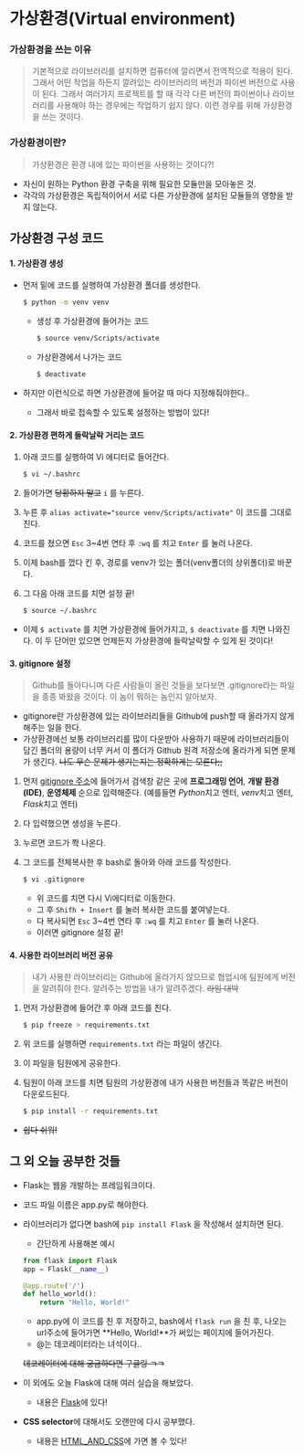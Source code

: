 # 가상환경(Virtual environment)

### 가상환경을 쓰는 이유

> 기본적으로 라이브러리를 설치하면 컴퓨터에 깔리면서 전역적으로 적용이 된다. 그래서 어떤 작업을 하든지 깔려있는 라이브러리의 버전과 파이썬 버전으로 사용이 된다. 그래서 여러가지 프로젝트를 할 때 각각 다른 버전의 파이썬이나 라이브러리를 사용해야 하는 경우에는 작업하기 쉽지 않다. 이런 경우를 위해 가상환경을 쓰는 것이다.



### 가상환경이란?

> 가상환경은 환경 내에 있는 파이썬을 사용하는 것이다?!

- 자신이 원하는 Python 환경 구축을 위해 필요한 모듈만을 모아놓은 것.
- 각각의 가상환경은 독립적이어서 서로 다른 가상환경에 설치된 모듈들의 영향을 받지 않는다.



## 가상환경 구성 코드

#### 1. 가상환경 생성

- 먼저 밑에 코드를 실행하여 가상환경 폴더를 생성한다.

  ```bash
  $ python -m venv venv
  ```

  

  - 생성 후 가상환경에 들어가는 코드

    ```bash
    $ source venv/Scripts/activate
    ```

  - 가상환경에서 나가는 코드

    ```bash
    $ deactivate
    ```

- 하지만 이런식으로 하면 가상환경에 들어갈 때 마다 지정해줘야한다..
  
  - 그래서 바로 접속할 수 있도록 설정하는 방법이 있다!

#### 2. 가상환경 편하게 들락날락 거리는 코드

1. 아래 코드를 실행하여 Vi 에디터로 들어간다.

   ```bash
   $ vi ~/.bashrc
   ```

2. 들어가면 ~~당황하지 말고~~ `i` 를 누른다.

3. 누른 후 `alias activate="source venv/Scripts/activate"` 이 코드를 그대로 친다.

4. 코드를 쳤으면 `Esc` 3~4번 연타 후 `:wq` 를 치고 `Enter` 를 눌러 나온다.

5. 이제 bash를 껐다 킨 후, 경로를 venv가 있는 폴더(venv폴더의 상위폴더)로 바꾼다.

6. 그 다음 아래 코드를 치면 설정 끝!

   ```bash
   $ source ~/.bashrc
   ```

- 이제 `$ activate` 를 치면 가상환경에 들어가지고, `$ deactivate` 를 치면 나와진다. 이 두 단어만 있으면 언제든지 가상환경에 들락날락할 수 있게 된 것이다!



#### 3. gitignore 설정

> Github를 돌아다니며 다른 사람들이 올린 것들을 보다보면 .gitignore라는 파일을 종종 봐왔을 것이다. 이 놈이 뭐하는 놈인지 알아보자.

- gitignore란 가상환경에 있는 라이브러리들을 Github에 push할 때 올라가지 않게 해주는 일을 한다.
- 가상환경에선 보통 라이브러리를 많이 다운받아 사용하기 때문에 라이브러리들이 담긴 폴더의 용량이 너무 커서 이 폴더가 Github 원격 저장소에 올라가게 되면 문제가 생긴다. ~~나도 무슨 문제가 생기는지는 정확하게는 모른다;;~~



1. 먼저 [gitignore 주소]("gitignore.io")에 들어가서 검색창 같은 곳에 **프로그래밍 언어**, **개발 환경(IDE)**, **운영체제** 순으로 입력해준다. (예를들면 *Python*치고 엔터, *venv*치고 엔터, *Flask*치고 엔터)

2. 다 입력했으면 생성을 누른다.

3. 누르면 코드가 쫙 나온다.

4. 그 코드를 전체복사한 후 bash로 돌아와 아래 코드를 작성한다.

   ```bash
   $ vi .gitignore
   ```

   - 위 코드를 치면 다시 Vi에디터로 이동한다.
   - 그 후 `Shifh + Insert` 를 눌러 복사한 코드를 붙여넣는다.
   - 다 복사되면 `Esc` 3~4번 연타 후 `:wq` 를 치고 `Enter` 를 눌러 나온다.
   - 이러면 gitignore 설정 끝!



#### 4. 사용한 라이브러리 버전 공유

> 내가 사용한 라이브러리는 Github에 올라가지 않으므로 협업시에 팀원에게 버전을 알려줘야 한다. 알려주는 방법을 내가 알려주겠다. ~~라임 대박~~

1. 먼저 가상환경에 들어간 후 아래 코드를 친다.

   ```bash
   $ pip freeze > requirements.txt
   ```

2. 위 코드를 실행하면 `requirements.txt` 라는 파일이 생긴다.

3. 이 파일을 팀원에게 공유한다.

4. 팀원이 아래 코드를 치면 팀원의 가상환경에 내가 사용한 버전들과 똑같은 버전이 다운로드된다.

   ```bash
   $ pip install -r requirements.txt
   ```

- ~~쉽다 쉬워!~~



## 그 외 오늘 공부한 것들

- Flask는 웹을 개발하는 프레임워크이다.

- 코드 파일 이름은 app.py로 해야한다.

- 라이브러리가 없다면 bash에 `pip install Flask` 을 작성해서 설치하면 된다.

  - 간단하게 사용해본 예시

  ```python
  from flask import Flask
  app = Flask(__name__)
  
  @app.route('/')
  def hello_world():
      return "Hello, World!"
  ```

  - app.py에 이 코드를 친 후 저장하고, bash에서 `flask run` 을 친 후, 나오는 url주소에 들어가면 **Hello, World!**가 써있는 페이지에 들어가진다.
  - @는 데코레이터라는 녀석이다..

  ~~데코레이터에 대해 궁금하다면 구글링 ㄱㄱ~~

- 이 외에도 오늘 Flask에 대해 여러 실습을 해보았다.

  - 내용은 [Flask](https://github.com/wjdghks9885/TIL/tree/master/flask)에 있다!



- **CSS selector**에 대해서도 오랜만에 다시 공부했다.
  - 내용은 [HTML_AND_CSS](https://github.com/wjdghks9885/TIL/tree/master/HTML_AND_CSS)에 가면 볼 수 있다!